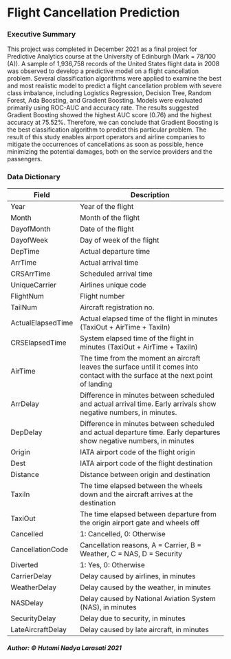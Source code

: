 # Flight Cancellation Prediction

### Executive Summary
This project was completed in December 2021 as a final project for Predictive Analytics course at the University of Edinburgh (Mark = 78/100 (A)). A sample of 1,936,758 records of the United States flight data in 2008 was observed to develop a predictive model on a flight cancellation problem. Several classification algorithms were applied to examine the best and most realistic model to predict a flight cancellation problem with severe class imbalance, including Logistics Regression, Decision Tree, Random Forest, Ada Boosting, and Gradient Boosting. Models were evaluated primarily using ROC-AUC and accuracy rate. The results suggested Gradient Boosting showed the highest AUC score (0.76) and the highest accuracy at 75.52%. Therefore, we can conclude that Gradient Boosting is the best classification algorithm to predict this particular problem. The result of this study enables airport operators and airline companies to mitigate the occurrences of cancellations as soon as possible, hence minimizing the potential damages, both on the service providers and the passengers.

### Data Dictionary
| Field  | Description |
| ------------- | ------------- |
| Year | Year of the flight |
| Month | Month of the flight |
| DayofMonth | Date of the flight |
| DayofWeek | Day of week of the flight |
| DepTime | Actual departure time |
| ArrTime | Actual arrival time |
| CRSArrTime | Scheduled arrival time |
| UniqueCarrier | Airlines unique code |
| FlightNum | Flight number |
| TailNum | Aircraft registration no. |
| ActualElapsedTime | Actual elapsed time of the flight in minutes (TaxiOut + AirTime + TaxiIn) |
| CRSElapsedTime | System elapsed time of the flight in minutes (TaxiOut + AirTime + TaxiIn) |
| AirTime | The time from the moment an aircraft leaves the surface until it comes into contact with the surface at the next point of landing |
| ArrDelay | Difference in minutes between scheduled and actual arrival time. Early arrivals show negative numbers, in minutes. |
| DepDelay | Difference in minutes between scheduled and actual departure time. Early departures show negative numbers, in minutes |
| Origin | IATA airport code of the flight origin |
| Dest | IATA airport code of the flight destination |
| Distance | Distance between origin and destination |
| TaxiIn | The time elapsed between the wheels down and the aircraft arrives at the destination |
| TaxiOut | The time elapsed between departure from the origin airport gate and wheels off |
| Cancelled | 1: Cancelled, 0: Otherwise |
| CancellationCode | Cancellation reasons, A = Carrier, B = Weather, C = NAS, D = Security |
| Diverted | 1: Yes, 0: Otherwise |
| CarrierDelay | Delay caused by airlines, in minutes |
| WeatherDelay | Delay caused by the weather, in minutes |
| NASDelay | Delay caused by National Aviation System (NAS), in minutes |
| SecurityDelay | Delay due to security, in minutes |
| LateAircraftDelay | Delay caused by late aircraft, in minutes |


##### Author: © Hutami Nadya Larasati 2021
